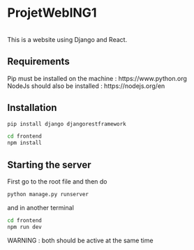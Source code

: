 <h1>ProjetWebING1</h1>
<br>
This is a website using Django and React.
<h2>Requirements</h3>
Pip must be installed on the machine : https://www.python.org <br>
NodeJs should also be installed : https://nodejs.org/en  <br>
<h2>Installation</h2>

```bash
pip install django djangorestframework
```

```bash
cd frontend
npm install
```
<h2>Starting the server</h2>
First go to the root file and then do 

```bash
python manage.py runserver
```
and in another terminal 

```bash
cd frontend
npm run dev
```

WARNING : both should be active at the same time


